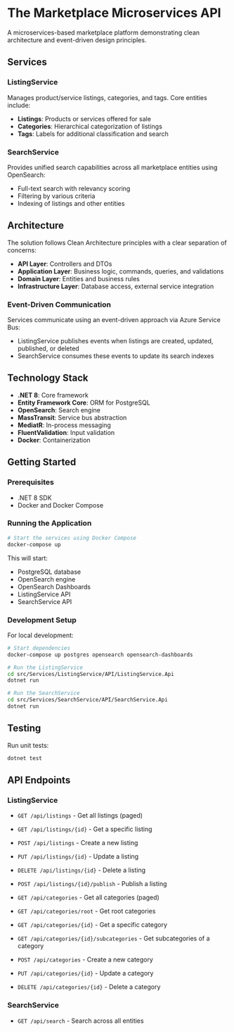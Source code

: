 # The Marketplace Microservices API

A microservices-based marketplace platform demonstrating clean architecture and event-driven design principles.

## Services

### ListingService

Manages product/service listings, categories, and tags. Core entities include:

- **Listings**: Products or services offered for sale
- **Categories**: Hierarchical categorization of listings
- **Tags**: Labels for additional classification and search

### SearchService

Provides unified search capabilities across all marketplace entities using OpenSearch:

- Full-text search with relevancy scoring
- Filtering by various criteria
- Indexing of listings and other entities

## Architecture

The solution follows Clean Architecture principles with a clear separation of concerns:

- **API Layer**: Controllers and DTOs
- **Application Layer**: Business logic, commands, queries, and validations
- **Domain Layer**: Entities and business rules
- **Infrastructure Layer**: Database access, external service integration

### Event-Driven Communication

Services communicate using an event-driven approach via Azure Service Bus:

- ListingService publishes events when listings are created, updated, published, or deleted
- SearchService consumes these events to update its search indexes

## Technology Stack

- **.NET 8**: Core framework
- **Entity Framework Core**: ORM for PostgreSQL
- **OpenSearch**: Search engine
- **MassTransit**: Service bus abstraction
- **MediatR**: In-process messaging
- **FluentValidation**: Input validation
- **Docker**: Containerization

## Getting Started

### Prerequisites

- .NET 8 SDK
- Docker and Docker Compose

### Running the Application

```bash
# Start the services using Docker Compose
docker-compose up
```

This will start:
- PostgreSQL database
- OpenSearch engine
- OpenSearch Dashboards
- ListingService API
- SearchService API

### Development Setup

For local development:

```bash
# Start dependencies
docker-compose up postgres opensearch opensearch-dashboards

# Run the ListingService
cd src/Services/ListingService/API/ListingService.Api
dotnet run

# Run the SearchService
cd src/Services/SearchService/API/SearchService.Api
dotnet run
```

## Testing

Run unit tests:

```bash
dotnet test
```

## API Endpoints

### ListingService

- `GET /api/listings` - Get all listings (paged)
- `GET /api/listings/{id}` - Get a specific listing
- `POST /api/listings` - Create a new listing
- `PUT /api/listings/{id}` - Update a listing
- `DELETE /api/listings/{id}` - Delete a listing
- `POST /api/listings/{id}/publish` - Publish a listing

- `GET /api/categories` - Get all categories (paged)
- `GET /api/categories/root` - Get root categories
- `GET /api/categories/{id}` - Get a specific category
- `GET /api/categories/{id}/subcategories` - Get subcategories of a category
- `POST /api/categories` - Create a new category
- `PUT /api/categories/{id}` - Update a category
- `DELETE /api/categories/{id}` - Delete a category

### SearchService

- `GET /api/search` - Search across all entities